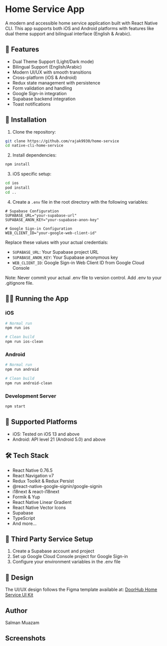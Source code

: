 # Home Service App

A modern and accessible home service application built with React Native CLI. This app supports both iOS and Android platforms with features like dual theme support and bilingual interface (English & Arabic).

## 🌟 Features

- Dual Theme Support (Light/Dark mode)
- Bilingual Support (English/Arabic)
- Modern UI/UX with smooth transitions
- Cross-platform (iOS & Android)
- Redux state management with persistence
- Form validation and handling
- Google Sign-in integration
- Supabase backend integration
- Toast notifications

## 🚀 Installation

1. Clone the repository:
```bash
git clone https://github.com/rajak9930/home-service
cd native-cli-home-service
```

2. Install dependencies:
```bash
npm install
```

3. iOS specific setup:
```bash
cd ios
pod install
cd ..
```

4. Create a `.env` file in the root directory with the following variables:
```env
# Supabase Configuration
SUPABASE_URL="your-supabase-url"
SUPABASE_ANON_KEY="your-supabase-anon-key"

# Google Sign-in Configuration
WEB_CLIENT_ID="your-google-web-client-id"
```

Replace these values with your actual credentials:
- `SUPABASE_URL`: Your Supabase project URL
- `SUPABASE_ANON_KEY`: Your Supabase anonymous key
- `WEB_CLIENT_ID`: Google Sign-in Web Client ID from Google Cloud Console

Note: Never commit your actual .env file to version control. Add .env to your .gitignore file.

## 🏃‍♂️ Running the App

### iOS
```bash
# Normal run
npm run ios

# Clean build
npm run ios-clean
```

### Android
```bash
# Normal run
npm run android

# Clean build
npm run android-clean
```

### Development Server
```bash
npm start
```

## 📱 Supported Platforms

- iOS: Tested on iOS 13 and above
- Android: API level 21 (Android 5.0) and above

## 🛠️ Tech Stack

- React Native 0.76.5
- React Navigation v7
- Redux Toolkit & Redux Persist
- @react-native-google-signin/google-signin
- i18next & react-i18next
- Formik & Yup
- React Native Linear Gradient
- React Native Vector Icons
- Supabase
- TypeScript
- And more...

## 🔧 Third Party Service Setup

1. Create a Supabase account and project
2. Set up Google Cloud Console project for Google Sign-in
3. Configure your environment variables in the .env file

## 🎨 Design

The UI/UX design follows the Figma template available at:
[DoorHub Home Service UI Kit](https://www.figma.com/design/1ka6LQySfHSXe7WSNQJTjY/Home-Service-UI-KIt--DoorHub)

## Author

Salman Muazam


## Screenshots

